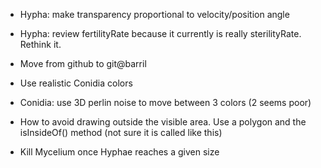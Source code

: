 - Hypha: make transparency proportional to velocity/position angle 
- Hypha: review fertilityRate because it currently is really sterilityRate. Rethink it.

- Move from github to git@barril

- Use realistic Conidia colors
- Conidia: use 3D perlin noise to move between 3 colors (2 seems poor)

- How to avoid drawing outside the visible area. Use a polygon and the isInsideOf() method (not sure it is called like this)

- Kill Mycelium once Hyphae reaches a given size
